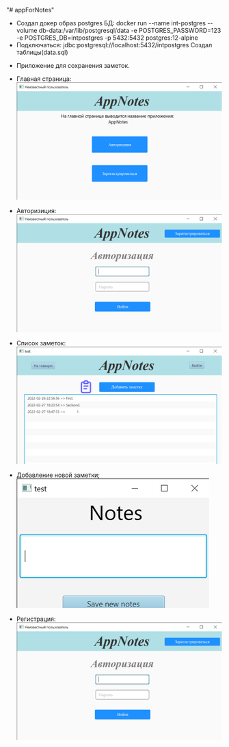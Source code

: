 "# appForNotes" 
- Создал докер образ postgres БД:
docker run --name int-postgres --volume db-data:/var/lib/postgresql/data -e POSTGRES_PASSWORD=123 -e POSTGRES_DB=intpostgres -p 5432:5432 postgres:12-alpine
- Подключаться:
jdbc:postgresql://localhost:5432/intpostgres
Создал таблицы(data.sql)


* Приложение для сохранения заметок.
- Главная страница:
![image](https://github.com/Egor18032019/appForNotes/blob/main/src/sample/assets/main.png)

- Авторизиция:
![image](https://github.com/Egor18032019/appForNotes/blob/main/src/sample/assets/avt.png)

- Список заметок:
![image](https://github.com/Egor18032019/appForNotes/blob/main/src/sample/assets/listNotes.png)

- Добавление новой заметки;
![image](https://github.com/Egor18032019/appForNotes/blob/main/src/sample/assets/addNewNotes.png)

- Регистрация:
![image](https://github.com/Egor18032019/appForNotes/blob/main/src/sample/assets/avt.png)


